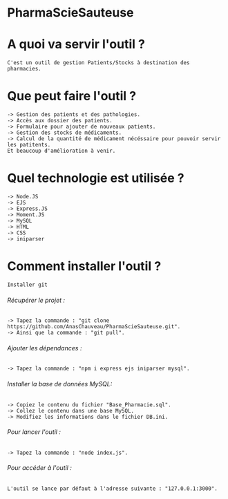 # PharmaScieSauteuse

# A quoi va servir l'outil ? 
	C'est un outil de gestion Patients/Stocks à destination des pharmacies.

# Que peut faire l'outil ? 
	-> Gestion des patients et des pathologies.
	-> Accès aux dossier des patients.
	-> Formulaire pour ajouter de nouveaux patients.
	-> Gestion des stocks de médicaments.
	-> Calcul de la quantité de médicament nécéssaire pour pouvoir servir les patitents.
	Et beaucoup d'amélioration à venir. 

# Quel technologie est utilisée ? 
	-> Node.JS
	-> EJS
	-> Express.JS
	-> Moment.JS
	-> MySQL
	-> HTML
	-> CSS
	-> iniparser
# Comment installer l'outil ? 
	Installer git 

   ###### Récupérer le projet : 
	-> Tapez la commande : "git clone https://github.com/AnasChauveau/PharmaScieSauteuse.git".
	-> Ainsi que la commande : "git pull".

   ###### Ajouter les dépendances :
	-> Tapez la commande : "npm i express ejs iniparser mysql".

   ###### Installer la base de données MySQL:
	-> Copiez le contenu du fichier "Base_Pharmacie.sql".
	-> Collez le contenu dans une base MySQL.
	-> Modifiez les informations dans le fichier DB.ini. 

   ###### Pour lancer l'outil :
	-> Tapez la commande : "node index.js".

   ###### Pour accéder à l'outil :
	L'outil se lance par défaut à l'adresse suivante : "127.0.0.1:3000".



